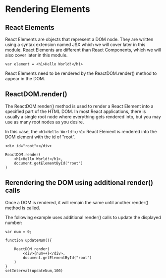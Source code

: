# Rendering Elements

## React Elements

React Elements are objects that represent a DOM node. They are written using a syntax extension named JSX which we will cover later in this module. React Elements are different than React Components, which we will also cover later in this module.


    var element = <h1>Hello World!</h1>

React Elements need to be rendered by the ReactDOM.render() method to appear in the DOM.

## ReactDOM.render()

The ReactDOM.render() method is used to render a React Element into a specified part of the HTML DOM. In most React applications, there is usually a single root node where everything gets rendered into, but you may use as many root nodes as you desire.

In this case, the `<h1>Hello World!</h1>` React Element is rendered into the DOM element with the id of "root".

   `<div id="root"></div>`


    ReactDOM.render(
        <h1>Hello World!</h1>,
        document.getElementById("root")
    )

## Rerendering the DOM using additional render() calls

Once a DOM is rendered, it will remain the same until another render() method is called.

The following example uses additional render() calls to update the displayed number:


    var num = 0;

    function updateNum(){

        ReactDOM.render(
            <div>{num++}</div>,
            document.getElementById("root")
        )
    }
    setInterval(updateNum,100)
